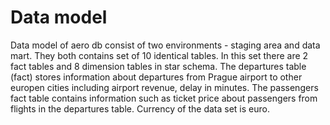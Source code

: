 # Data model
Data model of aero db consist of two environments - staging area and data mart. They both contains set of 10 identical tables. In this set there are 2 fact tables and 8 dimension tables in star schema. The departures table (fact) stores information about departures from Prague airport to other europen cities including airport revenue, delay in minutes. The passengers fact table contains information such as ticket price about passengers from flights in the departures table. Currency of the data set is euro.  

